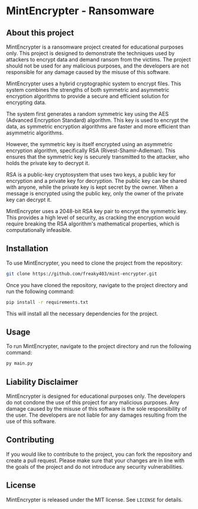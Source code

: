 # MintEncrypter - Ransomware


## About this project
<p>
    MintEncrypter is a ransomware project created for educational purposes only. 
    This project is designed to demonstrate the techniques used by attackers to encrypt data and demand ransom from the victims. 
    The project should not be used for any malicious purposes, and the developers are not responsible for any damage caused by the misuse of this software.
</p>
<p>
MintEncrypter uses a hybrid cryptographic system to encrypt files. This system combines the strengths of both symmetric and asymmetric encryption algorithms to provide a secure and efficient solution for encrypting data.
</p>
<p>
The system first generates a random symmetric key using the AES (Advanced Encryption Standard) algorithm. This key is used to encrypt the data, as symmetric encryption algorithms are faster and more efficient than asymmetric algorithms.
</p>
<p>
However, the symmetric key is itself encrypted using an asymmetric encryption algorithm, specifically RSA (Rivest-Shamir-Adleman). This ensures that the symmetric key is securely transmitted to the attacker, who holds the private key to decrypt it.
</p>
<p>
RSA is a public-key cryptosystem that uses two keys, a public key for encryption and a private key for decryption. The public key can be shared with anyone, while the private key is kept secret by the owner. When a message is encrypted using the public key, only the owner of the private key can decrypt it.
</p>
<p>
MintEncrypter uses a 2048-bit RSA key pair to encrypt the symmetric key. This provides a high level of security, as cracking the encryption would require breaking the RSA algorithm's mathematical properties, which is computationally infeasible.
</p>

## Installation
To use MintEncrypter, you need to clone the project from the repository:
```bash
git clone https://github.com/freaky403/mint-encrypter.git
```
Once you have cloned the repository, navigate to the project directory and run the following command:
```bash
pip install -r requirements.txt
```
This will install all the necessary dependencies for the project.

## Usage
To run MintEncrypter, navigate to the project directory and run the following command:
```bash
py main.py
```

## Liability Disclaimer
MintEncrypter is designed for educational purposes only. The developers do not condone the use of this project for any malicious purposes. Any damage caused by the misuse of this software is the sole responsibility of the user. The developers are not liable for any damages resulting from the use of this software.

## Contributing
If you would like to contribute to the project, you can fork the repository and create a pull request. Please make sure that your changes are in line with the goals of the project and do not introduce any security vulnerabilities.

## License
MintEncrypter is released under the MIT license. See `LICENSE` for details.
